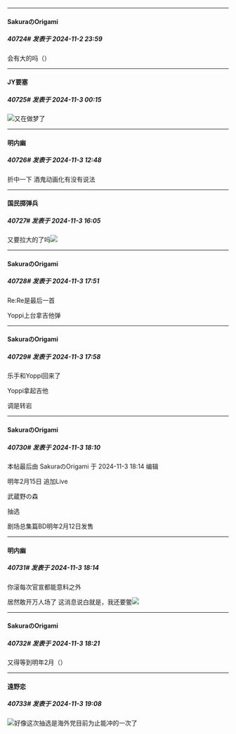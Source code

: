 ﻿
*****

####  SakuraのOrigami  
##### 40724#       发表于 2024-11-2 23:59

会有大的吗（）


*****

####  JY要塞  
##### 40725#       发表于 2024-11-3 00:15

<img src="https://static.saraba1st.com/image/smiley/face2017/037.png" referrerpolicy="no-referrer">又在做梦了


*****

####  明内幽  
##### 40726#       发表于 2024-11-3 12:48

折中一下
酒鬼动画化有没有说法


*****

####  国民掷弹兵  
##### 40727#       发表于 2024-11-3 16:05

又要拉大的了吗<img src="https://static.saraba1st.com/image/smiley/face2017/037.png" referrerpolicy="no-referrer">


*****

####  SakuraのOrigami  
##### 40728#       发表于 2024-11-3 17:51

Re:Re是最后一首

Yoppi上台拿吉他弹


*****

####  SakuraのOrigami  
##### 40729#       发表于 2024-11-3 17:58

乐手和Yoppi回来了

Yoppi拿起吉他

调是转岩


*****

####  SakuraのOrigami  
##### 40730#       发表于 2024-11-3 18:10

 本帖最后由 SakuraのOrigami 于 2024-11-3 18:14 编辑 

明年2月15日 追加Live

武蔵野の森

抽选

剧场总集篇BD明年2月12日发售

*****

####  明内幽  
##### 40731#       发表于 2024-11-3 18:14

你滚每次官宣都能意料之外

居然敢开万人场了
这消息说白就是，我还要鳖<img src="https://static.saraba1st.com/image/smiley/face2017/067.png" referrerpolicy="no-referrer">


*****

####  SakuraのOrigami  
##### 40732#       发表于 2024-11-3 18:21

又得等到明年2月（）


*****

####  遠野恋  
##### 40733#       发表于 2024-11-3 19:08

<img src="https://static.saraba1st.com/image/smiley/face2017/068.png" referrerpolicy="no-referrer">好像这次抽选是海外党目前为止能冲的一次了

